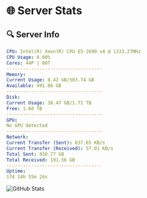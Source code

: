 # 🌐 Server Stats
## 🔍 Server Info
```yaml
CPU: Intel(R) Xeon(R) CPU E5-2699 v4 @ 1333.27MHz
CPU Usage: 8.00%
Cores: 44P | 88T
-----------------------------------
Memory:
Current Usage: 8.42 GB/503.74 GB
Available: 491.86 GB
-----------------------------------
Disk:
Current Usage: 30.47 GB/1.71 TB
Free: 1.60 TB
-----------------------------------
GPU:
No GPU detected
-----------------------------------
Network:
Current Transfer (Sent): 637.65 KB/s
Current Transfer (Received): 57.01 KB/s
Total Sent: 930.77 GB
Total Received: 191.56 GB
-----------------------------------
Uptime:
17d 14h 55m 24s
```
![GitHub Stats](https://img.shields.io/badge/Updated-2025-05-07_08:04:12-blue)